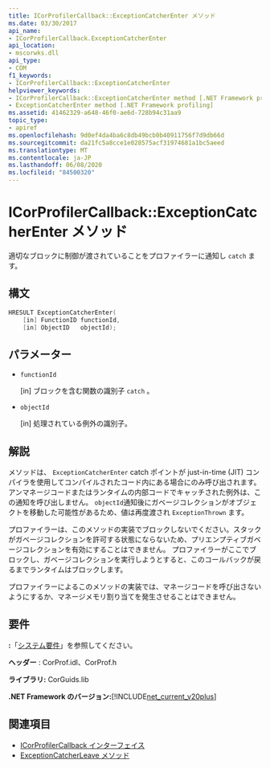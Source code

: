 ```yaml
---
title: ICorProfilerCallback::ExceptionCatcherEnter メソッド
ms.date: 03/30/2017
api_name:
- ICorProfilerCallback.ExceptionCatcherEnter
api_location:
- mscorwks.dll
api_type:
- COM
f1_keywords:
- ICorProfilerCallback::ExceptionCatcherEnter
helpviewer_keywords:
- ICorProfilerCallback::ExceptionCatcherEnter method [.NET Framework profiling]
- ExceptionCatcherEnter method [.NET Framework profiling]
ms.assetid: 41462329-a648-46f0-ae6d-728b94c31aa9
topic_type:
- apiref
ms.openlocfilehash: 9d0ef4da4ba6c8db49bcb0b40911756f7d9db66d
ms.sourcegitcommit: da21fc5a8cce1e028575acf31974681a1bc5aeed
ms.translationtype: MT
ms.contentlocale: ja-JP
ms.lasthandoff: 06/08/2020
ms.locfileid: "84500320"
---
```

# <a name="icorprofilercallbackexceptioncatcherenter-method"></a>ICorProfilerCallback::ExceptionCatcherEnter メソッド
適切なブロックに制御が渡されていることをプロファイラーに通知し `catch` ます。  
  
## <a name="syntax"></a>構文  
  
```cpp  
HRESULT ExceptionCatcherEnter(  
    [in] FunctionID functionId,  
    [in] ObjectID   objectId);  
```  
  
## <a name="parameters"></a>パラメーター

- `functionId`

  \[in] ブロックを含む関数の識別子 `catch` 。
  
- `objectId`

  \[in] 処理されている例外の識別子。

## <a name="remarks"></a>解説  
 メソッドは、 `ExceptionCatcherEnter` catch ポイントが just-in-time (JIT) コンパイラを使用してコンパイルされたコード内にある場合にのみ呼び出されます。 アンマネージコードまたはランタイムの内部コードでキャッチされた例外は、この通知を呼び出しません。 `objectId`通知後にガベージコレクションがオブジェクトを移動した可能性があるため、値は再度渡され `ExceptionThrown` ます。  
  
 プロファイラーは、このメソッドの実装でブロックしないでください。スタックがガベージコレクションを許可する状態にならないため、プリエンプティブガベージコレクションを有効にすることはできません。 プロファイラーがここでブロックし、ガベージコレクションを実行しようとすると、このコールバックが戻るまでランタイムはブロックします。  
  
 プロファイラーによるこのメソッドの実装では、マネージコードを呼び出さないようにするか、マネージメモリ割り当てを発生させることはできません。  
  
## <a name="requirements"></a>要件  
 **:**「[システム要件](../../get-started/system-requirements.md)」を参照してください。  
  
 **ヘッダー** : CorProf.idl、CorProf.h  
  
 **ライブラリ:** CorGuids.lib  
  
 **.NET Framework のバージョン:**[!INCLUDE[net_current_v20plus](../../../../includes/net-current-v20plus-md.md)]  
  
## <a name="see-also"></a>関連項目

- [ICorProfilerCallback インターフェイス](icorprofilercallback-interface.md)
- [ExceptionCatcherLeave メソッド](icorprofilercallback-exceptioncatcherleave-method.md)

